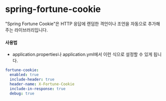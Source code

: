# spring-fortune-cookie
"Spring Fortune Cookie"은 HTTP 응답에 랜덤한 격언이나 조언을 자동으로 추가해주는 라이브러리입니다.


#### 사용법
- application.properties나 application.yml에서 이런 식으로 설정할 수 있게 됩니다.
```yaml
fortune-cookie:
  enabled: true
  include-header: true
  header-name: X-Fortune-Cookie
  include-in-response: true
  debug: true
```

